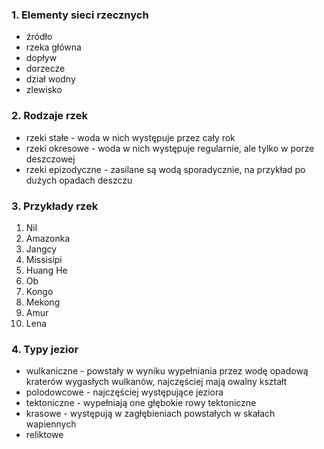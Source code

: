 ### 1. Elementy sieci rzecznych
- źródło
- rzeka główna
- dopływ
- dorzecze
- dział wodny
- zlewisko
### 2. Rodzaje rzek
- rzeki stałe - woda w nich występuje przez cały rok
- rzeki okresowe - woda w nich występuje regularnie, ale tylko w porze deszczowej
- rzeki epizodyczne - zasilane są wodą sporadycznie, na przykład po dużych opadach deszczu
### 3. Przykłady rzek
1. Nil
2. Amazonka
3. Jangcy
4. Missisipi
5. Huang He
6. Ob
7. Kongo
8. Mekong
9. Amur
10. Lena
### 4. Typy jezior
- wulkaniczne - powstały w wyniku wypełniania przez wodę opadową kraterów wygasłych wulkanów, najczęściej mają owalny kształt
- polodowcowe - najczęściej występujące jeziora
- tektoniczne - wypełniają one głębokie rowy tektoniczne
- krasowe - występują w zagłębieniach powstałych w skałach wapiennych
- reliktowe